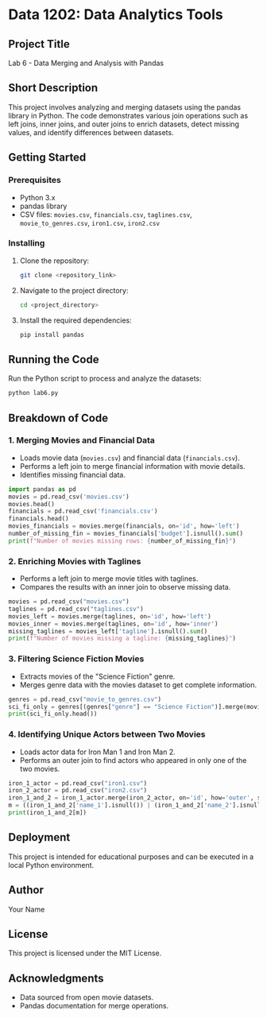 # Data 1202: Data Analytics Tools

## Project Title
Lab 6 - Data Merging and Analysis with Pandas

## Short Description
This project involves analyzing and merging datasets using the pandas library in Python. The code demonstrates various join operations such as left joins, inner joins, and outer joins to enrich datasets, detect missing values, and identify differences between datasets.

## Getting Started

### Prerequisites
- Python 3.x
- pandas library
- CSV files: `movies.csv`, `financials.csv`, `taglines.csv`, `movie_to_genres.csv`, `iron1.csv`, `iron2.csv`

### Installing
1. Clone the repository:
   ```sh
   git clone <repository_link>
   ```
2. Navigate to the project directory:
   ```sh
   cd <project_directory>
   ```
3. Install the required dependencies:
   ```sh
   pip install pandas
   ```

## Running the Code
Run the Python script to process and analyze the datasets:
```sh
python lab6.py
```

## Breakdown of Code

### 1. Merging Movies and Financial Data
- Loads movie data (`movies.csv`) and financial data (`financials.csv`).
- Performs a left join to merge financial information with movie details.
- Identifies missing financial data.

```python
import pandas as pd
movies = pd.read_csv('movies.csv')
movies.head()
financials = pd.read_csv('financials.csv')
financials.head()
movies_financials = movies.merge(financials, on='id', how='left')
number_of_missing_fin = movies_financials['budget'].isnull().sum()
print(f"Number of movies missing rows: {number_of_missing_fin}")
```

### 2. Enriching Movies with Taglines
- Performs a left join to merge movie titles with taglines.
- Compares the results with an inner join to observe missing data.

```python
movies = pd.read_csv("movies.csv")
taglines = pd.read_csv("taglines.csv")
movies_left = movies.merge(taglines, on='id', how='left')
movies_inner = movies.merge(taglines, on='id', how='inner')
missing_taglines = movies_left['tagline'].isnull().sum()
print(f"Number of movies missing a tagline: {missing_taglines}")
```

### 3. Filtering Science Fiction Movies
- Extracts movies of the "Science Fiction" genre.
- Merges genre data with the movies dataset to get complete information.

```python
genres = pd.read_csv("movie_to_genres.csv")
sci_fi_only = genres[(genres["genre"] == "Science Fiction")].merge(movies, left_on="movie_id", right_on="id", how="left")
print(sci_fi_only.head())
```

### 4. Identifying Unique Actors between Two Movies
- Loads actor data for Iron Man 1 and Iron Man 2.
- Performs an outer join to find actors who appeared in only one of the two movies.

```python
iron_1_actor = pd.read_csv("iron1.csv")
iron_2_actor = pd.read_csv("iron2.csv")
iron_1_and_2 = iron_1_actor.merge(iron_2_actor, on='id', how='outer', suffixes=('_1','_2'))
m = ((iron_1_and_2['name_1'].isnull()) | (iron_1_and_2['name_2'].isnull()))      
print(iron_1_and_2[m])
```

## Deployment
This project is intended for educational purposes and can be executed in a local Python environment.

## Author
Your Name

## License
This project is licensed under the MIT License.

## Acknowledgments
- Data sourced from open movie datasets.
- Pandas documentation for merge operations.

